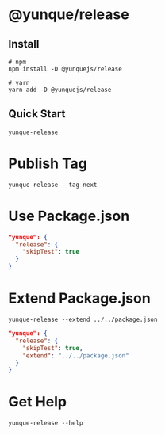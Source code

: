 # @yunque/release

## Install
```
# npm
npm install -D @yunquejs/release

# yarn
yarn add -D @yunquejs/release
```

## Quick Start
```
yunque-release
```

# Publish Tag
```
yunque-release --tag next
```

# Use Package.json
```json
"yunque": {
  "release": {
    "skipTest": true
  }
}
```

# Extend Package.json
```
yunque-release --extend ../../package.json
```
```json
"yunque": {
  "release": {
    "skipTest": true,
    "extend": "../../package.json"
  }
}
```

# Get Help
```
yunque-release --help
```
